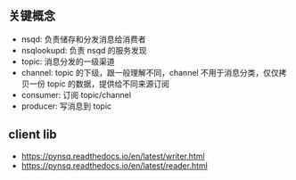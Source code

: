 ## 关键概念

- nsqd: 负责储存和分发消息给消费者
- nsqlookupd: 负责 nsqd 的服务发现
- topic: 消息分发的一级渠道
- channel: topic 的下级，跟一般理解不同，channel 不用于消息分类，仅仅拷贝一份 topic 的数据，提供给不同来源订阅
- consumer: 订阅 topic/channel
- producer: 写消息到 topic

## client lib

- https://pynsq.readthedocs.io/en/latest/writer.html
- https://pynsq.readthedocs.io/en/latest/reader.html
